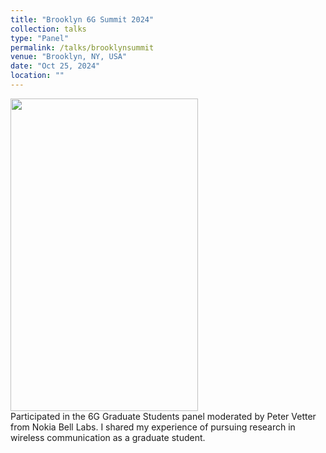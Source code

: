 ```yaml
---
title: "Brooklyn 6G Summit 2024"
collection: talks
type: "Panel"
permalink: /talks/brooklynsummit
venue: "Brooklyn, NY, USA"
date: "Oct 25, 2024"
location: ""
---
```

<img src="https://nvdeshpa.github.io/files/IMG_7011.PNG" width="300" height="500" style="float:top">
<br>
Participated in the 6G Graduate Students panel moderated by Peter Vetter from Nokia Bell Labs. I shared my experience of pursuing research in wireless communication as a graduate student.
<br>
